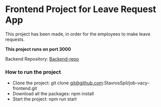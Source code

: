 # Frontend Project for Leave Request App

This project has been made, in order for the employees to make leave requests.

**This project runs on port 3000**

Backend Repository: [Backend-repo](https://github.com/akiskawi/job-vacy-backend)

### How to run the project 


- Clone the project: git clone git@github.com:StavrosSpil/job-vacy-frontend.git
- Download all the packages: npm install
- Start the project: npm run start

